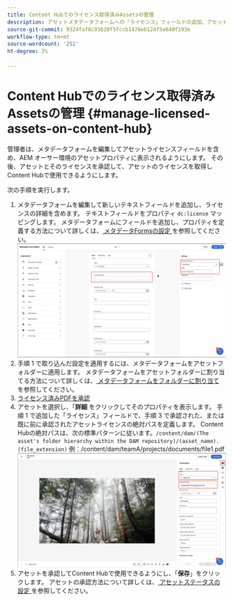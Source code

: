 ```yaml
---
title: Content Hubでのライセンス取得済みAssetsの管理
description: アセットメタデータフォームへの「ライセンス」フィールドの追加、アセットフォルダーへの「ライセンス」メタデータプロパティの適用、使用するライセンスを持つアセットの承認について説明します。
source-git-commit: 9324faf8c93620f5fccb1476eb124f5e640f193e
workflow-type: tm+mt
source-wordcount: '251'
ht-degree: 2%

---
```



# Content Hubでのライセンス取得済みAssetsの管理 {#manage-licensed-assets-on-content-hub}

管理者は、メタデータフォームを編集してアセットライセンスフィールドを含め、AEM オーサー環境のアセットプロパティに表示されるようにします。 その後、アセットとそのライセンスを承認して、アセットのライセンスを取得しContent Hubで使用できるようにします。

次の手順を実行します。

1. メタデータフォームを編集して新しいテキストフィールドを追加し、ライセンスの詳細を含めます。 テキストフィールドをプロパティ `dc:license` マッピングします。 メタデータフォームにフィールドを追加し、プロパティを定義する方法について詳しくは、[ メタデータFormsの設定 ](/help/assets/metadata-assets-view.md#metadata-forms) を参照してください。
   ![ZIP 抽出](/help/assets/assets/metadata-form-edit.png)
1. 手順 1 で取り込んだ設定を適用するには、メタデータフォームをアセットフォルダーに適用します。 メタデータフォームをアセットフォルダーに割り当てる方法について詳しくは、[ メタデータフォームをフォルダーに割り当て ](/help/assets/metadata-assets-view.md#metadata-forms) を参照してください。
1. [ライセンス済みPDFを承認](/help/assets/manage-organize-assets-view.md#set-asset-status)
1. アセットを選択し、「**詳細** をクリックしてそのプロパティを表示します。 手順 1 で追加した「ライセンス」フィールドで、手順 3 で承認された、または既に前に承認されたアセットライセンスの絶対パスを定義します。 Content Hubの絶対パスは、次の標準パターンに従います。`/content/dam/(The asset's folder hierarchy within the DAM repository)/(asset_name).(file_extension)` 例：/content/dam/teamA/projects/documents/file1.pdf
   ![ 絶対パス ](/help/assets/assets/absolute-path.png)
1. アセットを承認してContent Hubで使用できるようにし、「**保存**」をクリックします。 アセットの承認方法について詳しくは、[ アセットステータスの設定 ](/help/assets/manage-organize-assets-view.md#set-asset-status) を参照してください。




